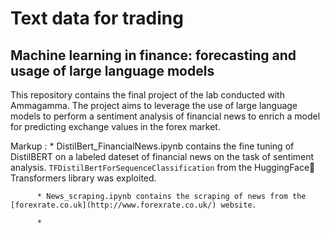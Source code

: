 # Text data for trading
## Machine learning in finance: forecasting and usage of large language models

This repository contains the final project of the lab conducted with Ammagamma. 
The project aims to leverage the use of large language models to perform a sentiment analysis of financial news to enrich a model for predicting exchange values in the forex market.


 Markup : * DistilBert_FinancialNews.ipynb contains the fine tuning of DistilBERT on a labeled dateset of financial news on the task of sentiment analysis. `TFDistilBertForSequenceClassification` from the HuggingFace🤗Transformers library was exploited.
              
          * News_scraping.ipynb contains the scraping of news from the [forexrate.co.uk](http://www.forexrate.co.uk/) website.

          * 

